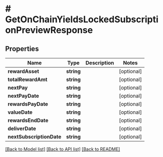 # # GetOnChainYieldsLockedSubscriptionPreviewResponse

## Properties

Name | Type | Description | Notes
------------ | ------------- | ------------- | -------------
**rewardAsset** | **string** |  | [optional]
**totalRewardAmt** | **string** |  | [optional]
**nextPay** | **string** |  | [optional]
**nextPayDate** | **string** |  | [optional]
**rewardsPayDate** | **string** |  | [optional]
**valueDate** | **string** |  | [optional]
**rewardsEndDate** | **string** |  | [optional]
**deliverDate** | **string** |  | [optional]
**nextSubscriptionDate** | **string** |  | [optional]

[[Back to Model list]](../../README.md#models) [[Back to API list]](../../README.md#endpoints) [[Back to README]](../../README.md)
